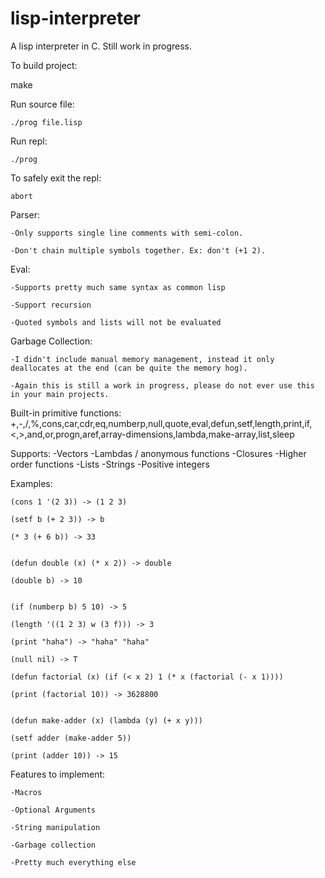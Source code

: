 # lisp-interpreter

A lisp interpreter in C. Still work in progress.



To build project: 

make

Run source file:

	./prog file.lisp

Run repl:

	./prog

To safely exit the repl:
    
    abort



Parser:

	-Only supports single line comments with semi-colon.
  
	-Don't chain multiple symbols together. Ex: don't (+1 2).



Eval:

	-Supports pretty much same syntax as common lisp

    -Support recursion
   
    -Quoted symbols and lists will not be evaluated


Garbage Collection:

	-I didn't include manual memory management, instead it only deallocates at the end (can be quite the memory hog).
  
	-Again this is still a work in progress, please do not ever use this in your main projects.

Built-in primitive functions: +,-,/,%,cons,car,cdr,eq,numberp,null,quote,eval,defun,setf,length,print,if,<,>,and,or,progn,aref,array-dimensions,lambda,make-array,list,sleep

Supports:
    -Vectors
    -Lambdas / anonymous functions
    -Closures
    -Higher order functions
    -Lists
    -Strings
    -Positive integers

Examples:


  	(cons 1 '(2 3)) -> (1 2 3)
  
  	(setf b (+ 2 3)) -> b
  
  	(* 3 (+ 6 b)) -> 33


	(defun double (x) (* x 2)) -> double
  
	(double b) -> 10


	(if (numberp b) 5 10) -> 5

	(length '((1 2 3) w (3 f))) -> 3

 	(print "haha") -> "haha" "haha"
  
 	(null nil) -> T
	
	(defun factorial (x) (if (< x 2) 1 (* x (factorial (- x 1))))
  
  	(print (factorial 10)) -> 3628800


    (defun make-adder (x) (lambda (y) (+ x y)))

    (setf adder (make-adder 5))

    (print (adder 10)) -> 15
 
Features to implement:
  
	-Macros
  
    -Optional Arguments

	-String manipulation
  
	-Garbage collection
  
	-Pretty much everything else

